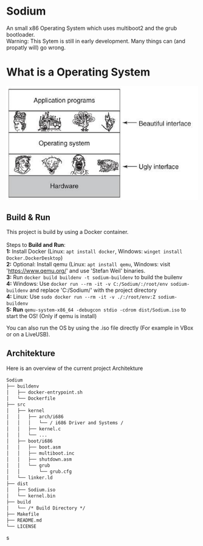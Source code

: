 # Sodium
An small x86 Operating System which uses multiboot2 and the grub bootloader.<br>
Warning: This Sytem is still in early development. Many things can (and propatly will) go wrong.

# What is a Operating System
![EX1](EX1.png)

## Build & Run
This project is build by using a Docker container. <br><br>
Steps to <b>Build and Run</b>:<br>
<b>1:</b> Install Docker (Linux: ```apt install docker```, Windows: ```winget install Docker.DockerDesktop```)<br>
<b>2:</b> Optional: Install qemu (Linux: ```apt install qemu```, Windows: visit 'https://www.qemu.org/' and use 'Stefan Weil' binaries.<br>
<b>3:</b> Run ```docker build buildenv -t sodium-buildenv``` to build the builenv<br>
<b>4:</b> Windows: Use ```docker run --rm -it -v C:/Sodium/:/root/env sodium-buildenv``` and replace 'C:/Sodium/' with the project directory<br>
<b>4:</b> Linux: Use ```sudo docker run --rm -it -v ./:/root/env:Z sodium-buildenv```<br>
<b>5:</b> <b>Run</b> ```qemu-system-x86_64 -debugcon stdio -cdrom dist/Sodium.iso``` to start the OS! (Only if qemu is install)<br>

You can also run the OS by using the .iso file directly (For example in VBox or on a LiveUSB).

## Architekture
Here is an overview of the current project Architekture
```
Sodium
├── buildenv
│   ├── docker-entrypoint.sh
│   └── Dockerfile
├── src
│   ├── kernel
│   │   ├── arch/i686
│   │   │   └── / i686 Driver and Systems /
│   │   ├── kernel.c
│   │   └── ...
│   ├── boot/i686
│   │   ├── boot.asm
│   │   ├── multiboot.inc
│   │   ├── shutdown.asm
│   │   └── grub
│   │       └── grub.cfg
│   └── linker.ld
├── dist
│   ├── Sodium.iso
│   └── kernel.bin
├── build
│   └── /* Build Directory */
├── Makefile
├── README.md
└── LICENSE
```
s